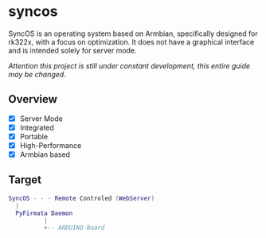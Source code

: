 # syncos
SyncOS is an operating system based on Armbian, specifically designed for rk322x, with a focus on optimization. It does not have a graphical interface and is intended solely for server mode.

_Attention this project is still under constant development, this entire guide may be changed._


## Overview
- [x] Server Mode
- [x] Integrated
- [x] Portable
- [x] High-Performance
- [x] Armbian based

## Target

```lua
SyncOS - - - Remote Controled (WebServer)
  |
  PyFirmata Daemon
          |
          +-- ARDUINO Board
```
